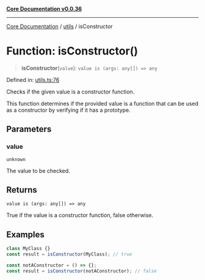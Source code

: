 [**Core Documentation v0.0.36**](../../README.md)

***

[Core Documentation](../../modules.md) / [utils](../README.md) / isConstructor

# Function: isConstructor()

> **isConstructor**(`value`): `value is (args: any[]) => any`

Defined in: [utils.ts:76](https://github.com/stonemjs/core/blob/9f959fbf0878444ad50749e09c8b1ee612a83d71/src/utils.ts#L76)

Checks if the given value is a constructor function.

This function determines if the provided value is a function
that can be used as a constructor by verifying if it has a prototype.

## Parameters

### value

`unknown`

The value to be checked.

## Returns

`value is (args: any[]) => any`

True if the value is a constructor function, false otherwise.

## Examples

```typescript
class MyClass {}
const result = isConstructor(MyClass); // true
```

```typescript
const notAConstructor = () => {};
const result = isConstructor(notAConstructor); // false
```
